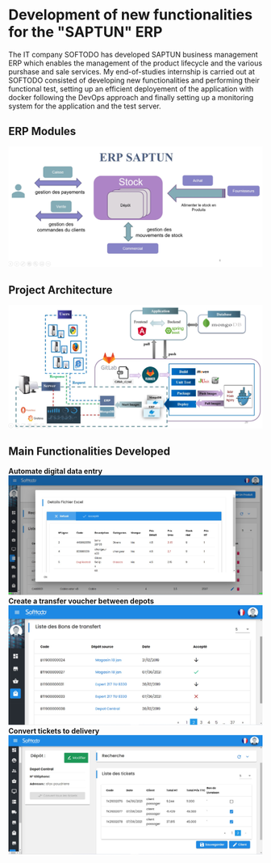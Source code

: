 # Development of new functionalities for the "SAPTUN" ERP 
The IT company SOFTODO has developed SAPTUN business management ERP which enables the management of the product lifecycle and the various purshase and sale services.
My end-of-studies internship is carried out at SOFTODO consisted of developing new functionalities and performing their functional test, setting up an efficient deployement of the application with docker following the DevOps approach and finally setting up a monitoring system for the application and the test server.
## ERP Modules
![Modules](https://github.com/emnaayedi/PFE/blob/7ce4f70655ef88e1ebca15f04ef26cb6b84064ff/screenshot/modules.jpg?raw=true)
## Project Architecture
![Arch](https://github.com/emnaayedi/PFE/blob/7ce4f70655ef88e1ebca15f04ef26cb6b84064ff/screenshot/architecture.jpg?raw=true)
## Main Functionalities Developed
**Automate digital data entry**
![Excel](https://github.com/emnaayedi/PFE/blob/7ce4f70655ef88e1ebca15f04ef26cb6b84064ff/screenshot/excel.jpg?raw=true)
**Create a transfer voucher between depots**
![transfer](https://github.com/emnaayedi/PFE/blob/7ce4f70655ef88e1ebca15f04ef26cb6b84064ff/screenshot/transfert.jpg?raw=true)
**Convert tickets to delivery**
![ticketdelivery](https://github.com/emnaayedi/PFE/blob/7ce4f70655ef88e1ebca15f04ef26cb6b84064ff/screenshot/tickets.jpg?raw=true)



